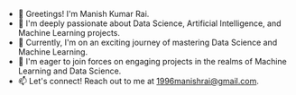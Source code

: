 - 👋 Greetings! I'm Manish Kumar Rai.
- 👀 I'm deeply passionate about Data Science, Artificial Intelligence, and Machine Learning projects.
- 🌱 Currently, I'm on an exciting journey of mastering Data Science and Machine Learning.
- 💞️ I'm eager to join forces on engaging projects in the realms of Machine Learning and Data Science.
- 📫 Let's connect! Reach out to me at 1996manishrai@gmail.com.


<!---
👋 Welcome to my GitHub profile! This repository serves as a special place to share information about me, my projects, and my interests.
Feel free to explore my repositories and connect with me on social media.
--->

